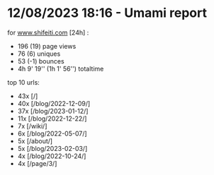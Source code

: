 # 12/08/2023 18:16 - Umami report
for www.shifeiti.com [24h] :

 - 196 (19) page views
 - 76 (6) uniques
 - 53 (-1) bounces
 - 4h 9' 19'' (1h 1' 56'') totaltime


top 10 urls:
 - 43x [/]
 - 40x [/blog/2022-12-09/]
 - 37x [/blog/2023-01-12/]
 - 11x [/blog/2022-12-22/]
 - 7x [/wiki/]
 - 6x [/blog/2022-05-07/]
 - 5x [/about/]
 - 5x [/blog/2023-02-03/]
 - 4x [/blog/2022-10-24/]
 - 4x [/page/3/]


